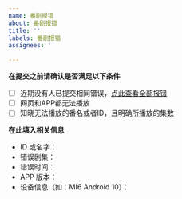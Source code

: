 ```yaml
---
name: 番剧报错
about: 番剧报错
title: ''
labels: 番剧报错
assignees: ''

---
```


**在提交之前请确认是否满足以下条件**
- [ ] 近期没有人已提交相同错误，[点此查看全部报错](https://github.com/cliclitv/clicli-dark/labels/%E7%95%AA%E5%89%A7%E6%8A%A5%E9%94%99)
- [ ] 网页和APP都无法播放
- [ ] 知晓无法播放的番名或者ID，且明确所播放的集数

**在此填入相关信息**

- ID 或名字：
- 错误剧集：
- 错误时间： 
- APP 版本：
- 设备信息（如：MI6 Android 10）：
